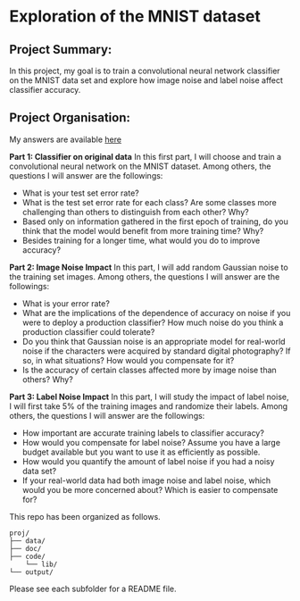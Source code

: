 # Exploration of the MNIST dataset

## Project Summary:
In this project, my goal is to train a convolutional neural network classifier on the MNIST data set and explore how image noise and label noise affect classifier accuracy.

## Project Organisation:
My answers are available [here](doc/answers.md)

**Part 1: Classifier on original data**
In this first part, I will choose and train a convolutional neural network on the MNIST dataset. Among others, the questions I will answer are the followings:
- What is your test set error rate?
- What is the test set error rate for each class? Are some classes more challenging than others to distinguish from each other? Why?
- Based only on information gathered in the first epoch of training, do you think that the model would benefit from more training time? Why?
- Besides training for a longer time, what would you do to improve accuracy?

**Part 2: Image Noise Impact**
In this part, I will add random Gaussian noise to the training set images. Among others, the questions I will answer are the followings:
- What is your error rate?
- What are the implications of the dependence of accuracy on noise if you were to deploy a production classifier? How much noise do you think a production classifier could tolerate?
- Do you think that Gaussian noise is an appropriate model for real-world noise if the characters were acquired by standard digital photography? If so, in what situations? How would you compensate for it?
- Is the accuracy of certain classes affected more by image noise than others? Why?

**Part 3: Label Noise Impact**
In this part, I will study the impact of label noise, I will first take 5% of the training images and randomize their labels. Among others, the questions I will answer are the followings:
- How important are accurate training labels to classifier accuracy?
- How would you compensate for label noise? Assume you have a large budget available but you want to use it as efficiently as possible.
- How would you quantify the amount of label noise if you had a noisy data set?
- If your real-world data had both image noise and label noise, which would you be more concerned about? Which is easier to compensate for?


This repo has been organized as follows.
```
proj/
├── data/
├── doc/
├── code/
    └── lib/
└── output/
```
Please see each subfolder for a README file.

